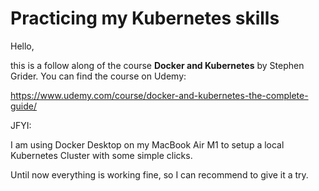 # Practicing my Kubernetes skills

Hello,

this is a follow along of the course **Docker and Kubernetes** by Stephen Grider.
You can find the course on Udemy:

https://www.udemy.com/course/docker-and-kubernetes-the-complete-guide/

JFYI:

I am using Docker Desktop on my MacBook Air M1 to setup a local Kubernetes Cluster with some simple clicks.

Until now everything is working fine, so I can recommend to give it a try.